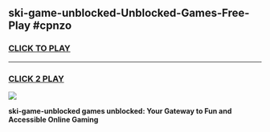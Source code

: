 
## ski-game-unblocked-Unblocked-Games-Free-Play #cpnzo
<h3>
<a href="https://us.freeplayer.one?title=ski-game-unblocked&ref=9M">CLICK TO PLAY</a></h3>
<hr>

<h3>
<a href="https://us.freeplayer.one?title=ski-game-unblocked&ref=9M">CLICK 2 PLAY</a>
  
</h3>

<a href="https://us.freeplayer.one?title=ski-game-unblocked&ref=9M"><img src="https://clearcache.store/games.png"></a>


**ski-game-unblocked games unblocked: Your Gateway to Fun and Accessible Online Gaming**
